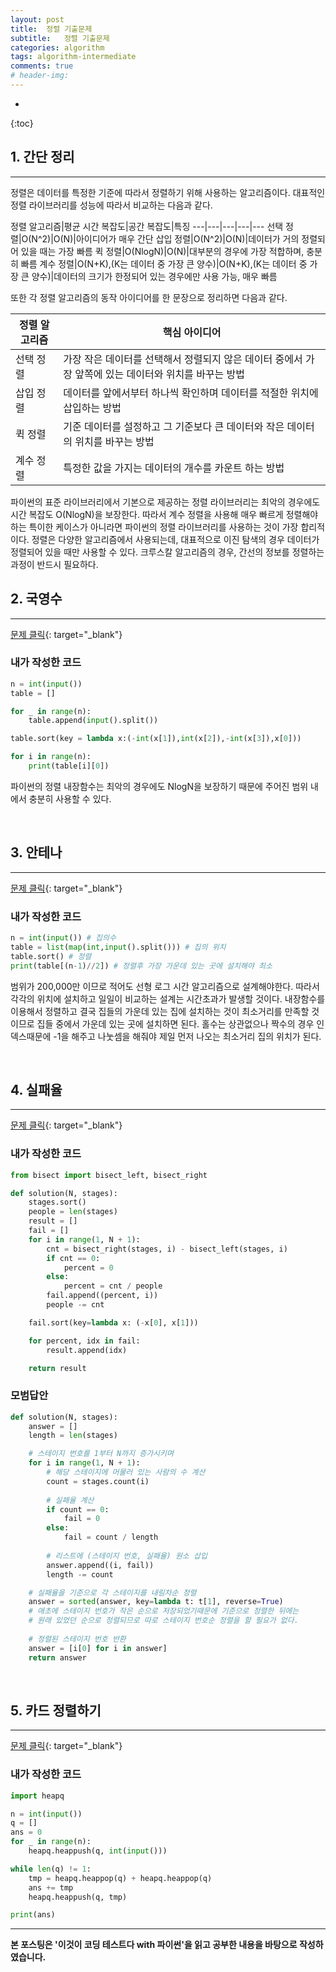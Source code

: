 ```yaml
---
layout: post
title:  정렬 기출문제
subtitle:   정렬 기출문제
categories: algorithm
tags: algorithm-intermediate
comments: true
# header-img:
---
```

* 
{:toc}

## 1. 간단 정리
---
정렬은 데이터를 특정한 기준에 따라서 정렬하기 위해 사용하는 알고리즘이다. 대표적인 정렬 라이브러리를 성능에 따라서 비교하는 다음과 같다.

정렬 알고리즘|평균 시간 복잡도|공간 복잡도|특징
---|---|---|---|---
선택 정렬|O(N^2)|O(N)|아이디어가 매우 간단
삽입 정렬|O(N^2)|O(N)|데이터가 거의 정렬되어 있을 때는 가장 빠름
퀵 정렬|O(NlogN)|O(N)|대부분의 경우에 가장 적합하며, 충분히 빠름
계수 정렬|O(N+K),(K는 데이터 중 가장 큰 양수)|O(N+K),(K는 데이터 중 가장 큰 양수)|데이터의 크기가 한정되어 있는 경우에만 사용 가능, 매우 빠름

또한 각 정렬 알고리즘의 동작 아이디어를 한 문장으로 정리하면 다음과 같다.

정렬 알고리즘|핵심 아이디어
---|---
선택 정렬|가장 작은 데이터를 선택해서 정렬되지 않은 데이터 중에서 가장 앞쪽에 있는 데이터와 위치를 바꾸는 방법
삽입 정렬|데이터를 앞에서부터 하나씩 확인하며 데이터를 적절한 위치에 삽입하는 방법
퀵 정렬|기준 데이터를 설정하고 그 기준보다 큰 데이터와 작은 데이터의 위치를 바꾸는 방법
계수 정렬|특정한 값을 가지는 데이터의 개수를 카운트 하는 방법

파이썬의 표준 라이브러리에서 기본으로 제공하는 정렬 라이브러리는 최악의 경우에도 시간 복잡도 O(NlogN)을 보장한다. 따라서 계수 정렬을 사용해 매우 빠르게 정렬해야 하는 특이한 케이스가 아니라면 파이썬의 정렬 라이브러리를 사용하는 것이 가장 합리적이다. 정렬은 다양한 알고리즘에서 사용되는데, 대표적으로 이진 탐색의 경우 데이터가 정렬되어 있을 때만 사용할 수 있다. 크루스칼 알고리즘의 경우, 간선의 정보를 정렬하는 과정이 반드시 필요하다. 
<br>

## 2. 국영수
---
[문제 클릭](https://www.acmicpc.net/problem/10825){: target="_blank"}  

### 내가 작성한 코드
```python
n = int(input())
table = []

for _ in range(n):
    table.append(input().split())

table.sort(key = lambda x:(-int(x[1]),int(x[2]),-int(x[3]),x[0]))

for i in range(n):
    print(table[i][0])
```
파이썬의 정렬 내장함수는 최악의 경우에도 NlogN을 보장하기 때문에 주어진 범위 내에서 충분히 사용할 수 있다.



<br>

## 3. 안테나
---
[문제 클릭](https://www.acmicpc.net/problem/18310){: target="_blank"}  

### 내가 작성한 코드
```python
n = int(input()) # 집의수
table = list(map(int,input().split())) # 집의 위치
table.sort() # 정렬
print(table[(n-1)//2]) # 정렬후 가장 가운데 있는 곳에 설치해야 최소
```
범위가 200,000만 이므로 적어도 선형 로그 시간 알고리즘으로 설계해야한다. 따라서 각각의 위치에 설치하고 일일이 비교하는 설계는 시간초과가 발생할 것이다. 내장함수를 이용해서 정렬하고 결국 집들의 가운데 있는 집에 설치하는 것이 최소거리를 만족할 것이므로 집들 중에서 가운데 있는 곳에 설치하면 된다. 홀수는 상관없으나 짝수의 경우 인덱스때문에 -1을 해주고 나눗셈을 해줘야 제일 먼저 나오는 최소거리 집의 위치가 된다.

<br>

## 4. 실패율
---
[문제 클릭](https://programmers.co.kr/learn/courses/30/lessons/42889){: target="_blank"}  

### 내가 작성한 코드
```python
from bisect import bisect_left, bisect_right

def solution(N, stages):
    stages.sort()
    people = len(stages)
    result = []
    fail = []
    for i in range(1, N + 1):
        cnt = bisect_right(stages, i) - bisect_left(stages, i)
        if cnt == 0:
            percent = 0
        else:
            percent = cnt / people
        fail.append((percent, i))
        people -= cnt

    fail.sort(key=lambda x: (-x[0], x[1]))

    for percent, idx in fail:
        result.append(idx)

    return result
```


### 모범답안
```python
def solution(N, stages):
    answer = []
    length = len(stages)

    # 스테이지 번호를 1부터 N까지 증가시키며
    for i in range(1, N + 1):
        # 해당 스테이지에 머물러 있는 사람의 수 계산
        count = stages.count(i)
        
        # 실패율 계산
        if count == 0:
            fail = 0
        else:
            fail = count / length
        
        # 리스트에 (스테이지 번호, 실패율) 원소 삽입
        answer.append((i, fail))
        length -= count

    # 실패율을 기준으로 각 스테이지를 내림차순 정렬
    answer = sorted(answer, key=lambda t: t[1], reverse=True)
    # 애초에 스테이지 번호가 작은 순으로 저장되었기때문에 기준으로 정렬한 뒤에는
    # 원래 있었던 순으로 정렬되므로 따로 스테이지 번호순 정렬을 할 필요가 없다.
    
    # 정렬된 스테이지 번호 반환
    answer = [i[0] for i in answer]
    return answer
```


<br>

## 5. 카드 정렬하기
---
[문제 클릭](https://www.acmicpc.net/problem/1715){: target="_blank"}  

### 내가 작성한 코드
```python
import heapq

n = int(input())
q = []
ans = 0
for _ in range(n):
    heapq.heappush(q, int(input()))

while len(q) != 1:
    tmp = heapq.heappop(q) + heapq.heappop(q)
    ans += tmp
    heapq.heappush(q, tmp)

print(ans)
```



  

---
__본 포스팅은 '이것이 코딩 테스트다 with 파이썬'을 읽고 공부한 내용을 바탕으로 작성하였습니다.__
